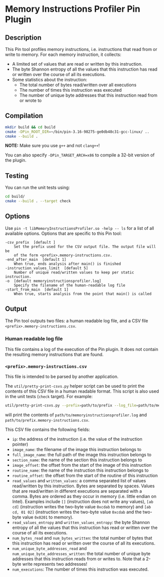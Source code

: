 # Memory Instructions Profiler Pin Plugin

## Description

This Pin tool profiles memory instructions, i.e. instructions that read from or write to memory.
For each memory instruction, it collects:
- A limited set of values that are read or written by this instruction.
- The byte Shannon entropy of all the values that this instruction has read or written over the course of all its executions.
- Some statistics about the instruction:
    - The total number of bytes read/written over all executions
    - The number of times this instruction was executed
    - The number of unique byte addresses that this instruction read from or wrote to

## Compilation

```bash
mkdir build && cd build
cmake -DPin_ROOT_DIR=~/bin/pin-3.16-98275-ge0db48c31-gcc-linux/ ..
cmake --build .
```

**NOTE:** Make sure you use `g++` and not `clang++`!

You can also specify `-DPin_TARGET_ARCH=x86` to compile a 32-bit version of the plugin.

## Testing

You can run the unit tests using:

```bash
cd build/
cmake --build . --target check
```

## Options

Use `pin -t libMemoryInstructionsProfiler.so -help -- ls` for a list of all available options.
Options that are specific to this Pin tool:

```
-csv_prefix  [default ]
	Set the prefix used for the CSV output file. The output file will be
	of the form <prefix>.memory-instructions.csv.
-end_after_main  [default 1]
	When true, ends analysis after main() is finished
-instruction_values_limit  [default 5]
	Number of unique read/written values to keep per static instruction.
-o  [default memoryinstructionsprofiler.log]
	Specify the filename of the human-readable log file
-start_from_main  [default 1]
	When true, starts analysis from the point that main() is called
```

## Output

The Pin tool outputs two files: a human readable log file, and a CSV file `<prefix>.memory-instructions.csv`.

### Human readable log file

This file contains a log of the execution of the Pin plugin.
It does not contain the resulting memory instructions that are found.

### `<prefix>.memory-instructions.csv`

This file is intended to be parsed by another application.

The `util/pretty-print-csvs.py` helper script can be used to print the contents of this CSV file in a human readable format.
This script is also used in the unit tests (`check` target).
For example:
```bash
util/pretty-print-csvs.py --prefix=path/to/prefix --log_file=path/to/memoryinstructionsprofiler.log
```
will print the contents of `path/to/memoryinstructionsprofiler.log` and `path/to/prefix.memory-instructions.csv`.

This CSV file contains the following fields:
- `ip`: the address of the instruction (i.e. the value of the instruction
  pointer)
- `image_name`: the filename of the image this instruction belongs to
- `full_image_name`: the full path of the image this instruction belongs to
- `section_name`: the name of the section this instruction belongs to
- `image_offset`: the offset from the start of the image of this instruction
- `routine_name`: the name of the instruction this instruction belongs to
- `routine_offset`: the offset from the start of the routine of this
  instruction
- `read_values` and `written_values`: a comma separated list of values
  read/written by this instruction. Bytes are separated by spaces. Values that
  are read/written in different executions are separated with a comma. Bytes
  are ordered as they occur in memory (i.e. little endian on Intel). Examples
  include `[]` (instruction does not write any values), `[ab cd]` (instruction
  writes the two-byte value `0xcdab` to memory) and `[ab cd, 01 02]`
  (instruction writes the two-byte value `0xcdab` and the two-byte value
  `0x0201` to memory).
- `read_values_entropy` and `written_values_entropy`: the byte Shannon entropy
  of all the values that this instruction has read or written over the course
  of all its executions.
- `num_bytes_read` and `num_bytes_written`: the total number of bytes that this
  instruction has read or written over the course of all its executions.
- `num_unique_byte_addresses_read` and `num_unique_byte_addresses_written`: the
  total number of unique byte addresses that this instruction reads from or
  writes to. Note that a 2-byte write represents two addresses!
- `num_executions`: The number of times this instruction was executed.
